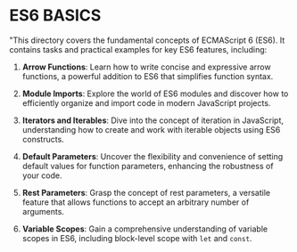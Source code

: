 # ES6 BASICS

"This directory  covers the fundamental concepts of ECMAScript 6 (ES6). It contains tasks and practical examples for key ES6 features, including:

1. **Arrow Functions**: Learn how to write concise and expressive arrow functions, a powerful addition to ES6 that simplifies function syntax.

2. **Module Imports**: Explore the world of ES6 modules and discover how to efficiently organize and import code in modern JavaScript projects.

3. **Iterators and Iterables**: Dive into the concept of iteration in JavaScript, understanding how to create and work with iterable objects using ES6 constructs.

4. **Default Parameters**: Uncover the flexibility and convenience of setting default values for function parameters, enhancing the robustness of your code.

5. **Rest Parameters**: Grasp the concept of rest parameters, a versatile feature that allows functions to accept an arbitrary number of arguments.

6. **Variable Scopes**: Gain a comprehensive understanding of variable scopes in ES6, including block-level scope with `let` and `const`.

